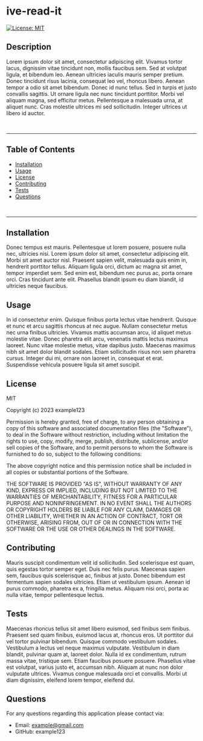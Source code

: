 # ive-read-it
[![License: MIT](https://img.shields.io/badge/License-MIT-yellow.svg)](https://opensource.org/licenses/MIT)

## Description
Lorem ipsum dolor sit amet, consectetur adipiscing elit. Vivamus tortor lacus, dignissim vitae tincidunt non, mollis faucibus sem. Sed at volutpat ligula, et bibendum leo. Aenean ultricies iaculis mauris semper pretium. Donec tincidunt risus lacinia, consequat leo vel, rhoncus libero. Aenean tempor a odio sit amet bibendum. Donec id nunc tellus. Sed in turpis et justo convallis sagittis. Ut ornare ligula nec nunc tincidunt porttitor. Morbi vel aliquam magna, sed efficitur metus. Pellentesque a malesuada urna, at aliquet nunc. Cras molestie ultrices mi sed sollicitudin. Integer ultrices ut libero id auctor.

</br>

___
## Table of Contents
* [Installation](#installation)
* [Usage](#usage)
* [License](#license)
* [Contributing](#contributing)
* [Tests](#tests)
* [Questions](#questions)

</br>

___
## Installation
Donec tempus est mauris. Pellentesque ut lorem posuere, posuere nulla nec, ultricies nisi. Lorem ipsum dolor sit amet, consectetur adipiscing elit. Morbi sit amet auctor nisl. Praesent sapien velit, malesuada quis enim in, hendrerit porttitor tellus. Aliquam ligula orci, dictum ac magna sit amet, tempor imperdiet sem. Sed enim est, bibendum nec purus ac, porta ornare orci. Cras tincidunt ante elit. Phasellus blandit ipsum eu diam blandit, id ultricies neque faucibus.

## Usage
In id consectetur enim. Quisque finibus porta lectus vitae hendrerit. Quisque et nunc et arcu sagittis rhoncus at nec augue. Nullam consectetur metus nec urna finibus ultricies. Vivamus mattis accumsan arcu, id aliquet metus molestie vitae. Donec pharetra elit arcu, venenatis mattis lectus maximus laoreet. Nunc vitae molestie metus, vitae dapibus justo. Maecenas maximus nibh sit amet dolor blandit sodales. Etiam sollicitudin risus non sem pharetra cursus. Integer dui mi, ornare non laoreet in, consequat et erat. Suspendisse vehicula posuere ligula sit amet suscipit.

## License
MIT

Copyright (c) 2023 example123

Permission is hereby granted, free of charge, to any person obtaining a copy
of this software and associated documentation files (the "Software"), to deal
in the Software without restriction, including without limitation the rights
to use, copy, modify, merge, publish, distribute, sublicense, and/or sell
copies of the Software, and to permit persons to whom the Software is
furnished to do so, subject to the following conditions:

The above copyright notice and this permission notice shall be included in all
copies or substantial portions of the Software.

THE SOFTWARE IS PROVIDED "AS IS", WITHOUT WARRANTY OF ANY KIND, EXPRESS OR
IMPLIED, INCLUDING BUT NOT LIMITED TO THE WARRANTIES OF MERCHANTABILITY,
FITNESS FOR A PARTICULAR PURPOSE AND NONINFRINGEMENT. IN NO EVENT SHALL THE
AUTHORS OR COPYRIGHT HOLDERS BE LIABLE FOR ANY CLAIM, DAMAGES OR OTHER
LIABILITY, WHETHER IN AN ACTION OF CONTRACT, TORT OR OTHERWISE, ARISING FROM,
OUT OF OR IN CONNECTION WITH THE SOFTWARE OR THE USE OR OTHER DEALINGS IN THE
SOFTWARE.

## Contributing
Mauris suscipit condimentum velit id sollicitudin. Sed scelerisque est quam, quis egestas tortor semper eget. Duis nec felis purus. Maecenas sapien sem, faucibus quis scelerisque ac, finibus at justo. Donec bibendum est fermentum sapien sodales ultricies. Etiam ut vestibulum ipsum. Aenean id purus commodo, pharetra ex a, fringilla metus. Aliquam nisi orci, porta ac nulla vitae, tempor pellentesque lectus.

## Tests
Maecenas rhoncus tellus sit amet libero euismod, sed finibus sem finibus. Praesent sed quam finibus, euismod lacus at, rhoncus eros. Ut porttitor dui vel tortor pulvinar bibendum. Quisque commodo vestibulum sodales. Vestibulum a lectus vel neque maximus vulputate. Vestibulum in diam blandit, pulvinar quam at, laoreet dolor. Nulla id ex condimentum, rutrum massa vitae, tristique sem. Etiam faucibus posuere posuere. Phasellus vitae est volutpat, varius justo et, accumsan nibh. Aliquam at nunc non dolor vulputate ultrices. Vivamus congue malesuada orci et convallis. Morbi ut diam dignissim, eleifend lorem tempor, eleifend dui.

## Questions
For any questions regarding this application please contact via:
* Email: example@gmail.com
* GitHub: example123